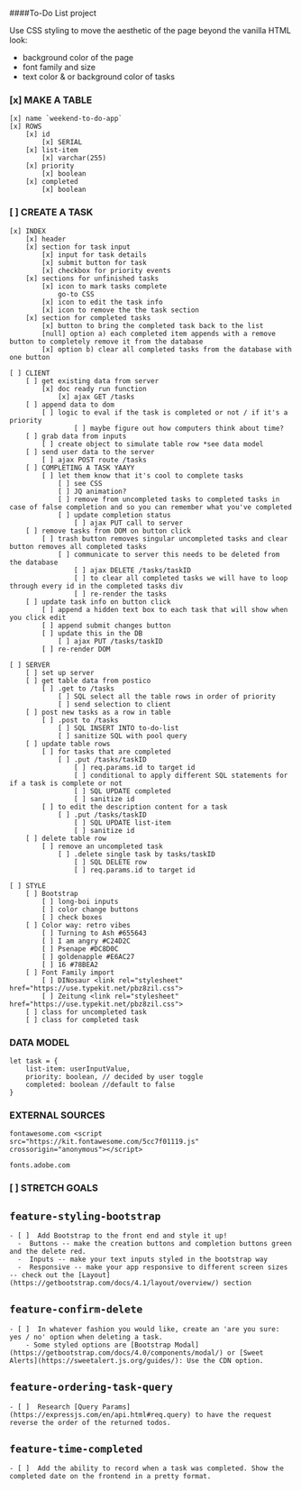 ####To-Do List project

Use CSS styling to move the aesthetic of the page beyond the vanilla HTML look:
  - background color of the page
  - font family and size
  - text color & or background color of tasks

### [x] MAKE A TABLE

    [x] name `weekend-to-do-app`
    [x] ROWS 
        [x] id
            [x] SERIAL
        [x] list-item
            [x] varchar(255)
        [x] priority
            [x] boolean
        [x] completed
            [x] boolean


### [ ] CREATE A TASK

    [x] INDEX
        [x] header
        [x] section for task input
            [x] input for task details
            [x] submit button for task
            [x] checkbox for priority events
        [x] sections for unfinished tasks
            [x] icon to mark tasks complete
                go-to CSS
            [x] icon to edit the task info
            [x] icon to remove the the task section
        [x] section for completed tasks
            [x] button to bring the completed task back to the list
            [null] option a) each completed item appends with a remove button to completely remove it from the database
            [x] option b) clear all completed tasks from the database with one button

    [ ] CLIENT
        [ ] get existing data from server
            [x] doc ready run function
                [x] ajax GET /tasks
        [ ] append data to dom
            [ ] logic to eval if the task is completed or not / if it's a priority
                    [ ] maybe figure out how computers think about time?
        [ ] grab data from inputs 
            [ ] create object to simulate table row *see data model
        [ ] send user data to the server
            [ ] ajax POST route /tasks
        [ ] COMPLETING A TASK YAAYY
            [ ] let them know that it's cool to complete tasks
                [ ] see CSS
                [ ] JQ animation?
                [ ] remove from uncompleted tasks to completed tasks in case of false completion and so you can remember what you've completed
                [ ] update completion status
                    [ ] ajax PUT call to server
        [ ] remove tasks from DOM on button click
            [ ] trash button removes singular uncompleted tasks and clear button removes all completed tasks
                [ ] communicate to server this needs to be deleted from the database
                    [ ] ajax DELETE /tasks/taskID
                    [ ] to clear all completed tasks we will have to loop through every id in the completed tasks div
                    [ ] re-render the tasks
        [ ] update task info on button click
            [ ] append a hidden text box to each task that will show when you click edit
            [ ] append submit changes button
            [ ] update this in the DB 
                [ ] ajax PUT /tasks/taskID
            [ ] re-render DOM

    [ ] SERVER
        [ ] set up server
        [ ] get table data from postico
            [ ] .get to /tasks
                [ ] SQL select all the table rows in order of priority
                [ ] send selection to client
        [ ] post new tasks as a row in table
            [ ] .post to /tasks
                [ ] SQL INSERT INTO to-do-list
                [ ] sanitize SQL with pool query
        [ ] update table rows
            [ ] for tasks that are completed
                [ ] .put /tasks/taskID
                    [ ] req.params.id to target id
                    [ ] conditional to apply different SQL statements for if a task is complete or not
                    [ ] SQL UPDATE completed
                    [ ] sanitize id
            [ ] to edit the description content for a task
                [ ] .put /tasks/taskID
                    [ ] SQL UPDATE list-item
                    [ ] sanitize id
        [ ] delete table row
            [ ] remove an uncompleted task
                [ ] .delete single task by tasks/taskID
                    [ ] SQL DELETE row
                    [ ] req.params.id to target id

    [ ] STYLE
        [ ] Bootstrap
            [ ] long-boi inputs
            [ ] color change buttons
            [ ] check boxes
        [ ] Color way: retro vibes
            [ ] Turning to Ash #655643
            [ ] I am angry #C24D2C
            [ ] Psenape #DC8D0C
            [ ] goldenapple #E6AC27
            [ ] 16 #78BEA2
        [ ] Font Family import
            [ ] DINosaur <link rel="stylesheet" href="https://use.typekit.net/pbz8zil.css">
            [ ] Zeitung <link rel="stylesheet" href="https://use.typekit.net/pbz8zil.css">
        [ ] class for uncompleted task
        [ ] class for completed task



### DATA MODEL

    let task = {
        list-item: userInputValue,
        priority: boolean, // decided by user toggle
        completed: boolean //default to false
    }

### EXTERNAL SOURCES

    fontawesome.com <script src="https://kit.fontawesome.com/5cc7f01119.js" crossorigin="anonymous"></script>

    fonts.adobe.com

### [ ] STRETCH GOALS

## `feature-styling-bootstrap` 

    - [ ]  Add Bootstrap to the front end and style it up!
      -  Buttons -- make the creation buttons and completion buttons green and the delete red.
      -  Inputs -- make your text inputs styled in the bootstrap way
      -  Responsive -- make your app responsive to different screen sizes -- check out the [Layout](https://getbootstrap.com/docs/4.1/layout/overview/) section

##  `feature-confirm-delete`

    - [ ]  In whatever fashion you would like, create an 'are you sure: yes / no' option when deleting a task.
        - Some styled options are [Bootstrap Modal](https://getbootstrap.com/docs/4.0/components/modal/) or [Sweet Alerts](https://sweetalert.js.org/guides/): Use the CDN option.

## `feature-ordering-task-query` 

    - [ ]  Research [Query Params](https://expressjs.com/en/api.html#req.query) to have the request reverse the order of the returned todos. 
    
## `feature-time-completed` 

    - [ ]  Add the ability to record when a task was completed. Show the completed date on the frontend in a pretty format.
